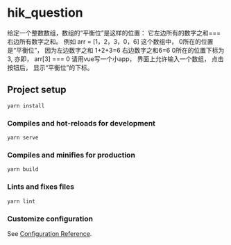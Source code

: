 # hik_question

给定一个整数数组，数组的“平衡位”是这样的位置： 它左边所有的数字之和===右边所有数字之和。
例如
arr = [1，2，3，0，6]
这个数组中， 0所在的位置是“平衡位”， 因为左边数字之和 1+2+3=6
右边数字之和6=6
0所在的位置下标为3, 亦即， arr[3] === 0
请用vue写一个小app， 界面上允许输入一个数组， 点击按钮后， 显示“平衡位”的下标。

## Project setup
```
yarn install
```

### Compiles and hot-reloads for development
```
yarn serve
```

### Compiles and minifies for production
```
yarn build
```

### Lints and fixes files
```
yarn lint
```

### Customize configuration
See [Configuration Reference](https://cli.vuejs.org/config/).
